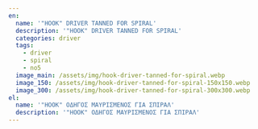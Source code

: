 ```yaml
---
en:
  name: '"HOOK" DRIVER TANNED FOR SPIRAL'
  description: '"HOOK" DRIVER TANNED FOR SPIRAL'
  categories: driver
  tags:
    - driver
    - spiral
    - no5
  image_main: /assets/img/hook-driver-tanned-for-spiral.webp
  image_150: /assets/img/hook-driver-tanned-for-spiral-150x150.webp
  image_300: /assets/img/hook-driver-tanned-for-spiral-300x300.webp
el:
  name: '"HOOK" ΟΔΗΓΟΣ ΜΑΥΡΙΣΜΕΝΟΣ ΓΙΑ ΣΠΙΡΑΛ'
  description: '"HOOK" ΟΔΗΓΟΣ ΜΑΥΡΙΣΜΕΝΟΣ ΓΙΑ ΣΠΙΡΑΛ'
---
```

